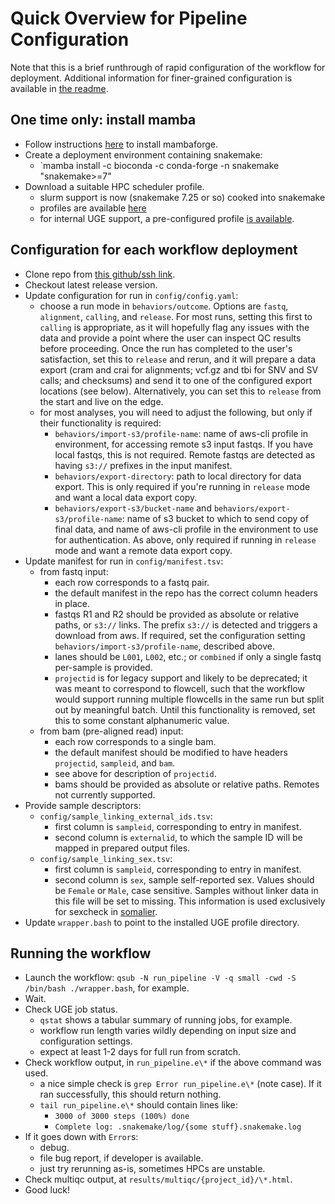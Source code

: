# Quick Overview for Pipeline Configuration

Note that this is a brief runthrough of rapid configuration
of the workflow for deployment. Additional information for
finer-grained configuration is available in [the readme](README.md).

## One time only: install mamba
- Follow instructions [here](https://mamba.readthedocs.io/en/latest/installation.html) to install mambaforge.
- Create a deployment environment containing snakemake:
    - `mamba install -c bioconda -c conda-forge -n snakemake "snakemake>=7"
- Download a suitable HPC scheduler profile.
    - slurm support is now (snakemake 7.25 or so) cooked into snakemake
    - profiles are available [here](https://github.com/Snakemake-Profiles)
    - for internal UGE support, a pre-configured profile [is available](git@gitlab.com:lightning.auriga1/pmgrc-sge-profile.git).

## Configuration for each workflow deployment
- Clone repo from [this github/ssh link](git@gitlab.com:lightning.auriga1/wgs-pipeline.git).
- Checkout latest release version.
- Update configuration for run in `config/config.yaml`:
    - choose a run mode in `behaviors/outcome`. Options are `fastq`, `alignment`, `calling`, and `release`.
      For most runs, setting this first to `calling` is appropriate, as it will hopefully flag any issues
      with the data and provide a point where the user can inspect QC results before proceeding. Once the
      run has completed to the user's satisfaction, set this to `release` and rerun, and it will prepare
      a data export (cram and crai for alignments; vcf.gz and tbi for SNV and SV calls; and checksums)
      and send it to one of the configured export locations (see below). Alternatively, you can set this
      to `release` from the start and live on the edge.
    - for most analyses, you will need to adjust the following, but only if their functionality is required:
        - `behaviors/import-s3/profile-name`: name of aws-cli profile in environment, for accessing remote s3 input fastqs.
          If you have local fastqs, this is not required. Remote fastqs are detected as having `s3://` prefixes
          in the input manifest.
        - `behaviors/export-directory`: path to local directory for data export. This is only required if you're running
          in `release` mode and want a local data export copy.
        - `behaviors/export-s3/bucket-name` and `behaviors/export-s3/profile-name`: name of s3 bucket to which to send copy
          of final data, and name of aws-cli profile in the environment to use for authentication. As above,
          only required if running in `release` mode and want a remote data export copy.
- Update manifest for run in `config/manifest.tsv`:
    - from fastq input:
        - each row corresponds to a fastq pair.
        - the default manifest in the repo has the correct column headers in place.
        - fastqs R1 and R2 should be provided as absolute or relative paths, or `s3://` links. The prefix
          `s3://` is detected and triggers a download from aws. If required, set the configuration setting
          `behaviors/import-s3/profile-name`, described above.
        - lanes should be `L001`, `L002`, etc.; or `combined` if only a single fastq per-sample is provided.
        - `projectid` is for legacy support and likely to be deprecated; it was meant to correspond to flowcell,
          such that the workflow would support running multiple flowcells in the same run but split out by meaningful
          batch. Until this functionality is removed, set this to some constant alphanumeric value.
    - from bam (pre-aligned read) input:
        - each row corresponds to a single bam.
        - the default manifest should be modified to have headers `projectid`, `sampleid`, and `bam`.
        - see above for description of `projectid`.
        - bams should be provided as absolute or relative paths. Remotes not currently supported.
- Provide sample descriptors:
    - `config/sample_linking_external_ids.tsv`:
        - first column is `sampleid`, corresponding to entry in manifest.
        - second column is `externalid`, to which the sample ID will be mapped in prepared output files.
    - `config/sample_linking_sex.tsv`:
        - first column is `sampleid`, corresponding to entry in manifest.
        - second column is `sex`, sample self-reported sex. Values should be `Female` or `Male`, case sensitive.
          Samples without linker data in this file will be set to missing. This information is used exclusively
          for sexcheck in [somalier](https://github.com/brentp/somalier).
- Update `wrapper.bash` to point to the installed UGE profile directory.

## Running the workflow

- Launch the workflow: `qsub -N run_pipeline -V -q small -cwd -S /bin/bash ./wrapper.bash`, for example.
- Wait.
- Check UGE job status.
    - `qstat` shows a tabular summary of running jobs, for example.
    - workflow run length varies wildly depending on input size and configuration settings.
    - expect at least 1-2 days for full run from scratch.
- Check workflow output, in `run_pipeline.e\*` if the above command was used.
    - a nice simple check is `grep Error run_pipeline.e\*` (note case). If it ran successfully, this should return nothing.
    - `tail run_pipeline.e\*` should contain lines like:
        - `3000 of 3000 steps (100%) done`
        - `Complete log: .snakemake/log/{some stuff}.snakemake.log`
- If it goes down with `Error`s:
    - debug.
    - file bug report, if developer is available.
    - just try rerunning as-is, sometimes HPCs are unstable.
- Check multiqc output, at `results/multiqc/{project_id}/\*.html`.
- Good luck!
